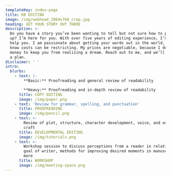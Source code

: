 ```yaml
---
templateKey: index-page
title: KB EDITING
image: /img/webhead_1064x768_crop.jpg
heading: GET YOUR STORY OUT THERE
description: >-
  Do you have a story you’ve been wanting to tell but not sure how to polish it
  up? I’m here for you. With over five years of editing experience, I’m ready to
  help you. I am passionate about getting your words out in the world, and I
  know costs can be restricting. My prices are negotiable, because I don’t want
  money to keep you from realizing a dream. Reach out to me, and we’ll work out
  a plan.
disclaimer: ' '
intro:
  blurbs:
    - text: |-
        **Basic:** Proofreading and general review of readability

        **Heavy:** Proofreading and in-depth review of readability
      title: COPY EDITING
      image: /img/paper.png
    - text: 'Review for grammar, spelling, and punctuation'
      title: PROOFREADING
      image: /img/pencil.png
    - text: >-
        Review of plot, structure, character development, voice, and overall
        craft
      title: DEVELOPMENTAL EDITING
      image: /img/tutorials.png
    - text: >-
        Workshop session to discuss perceptions from a reader in relation to
        goal of writer, methods for improving desired moments in manuscript, and
        more
      title: WORKSHOP
      image: /img/meeting-space.png
---
```


